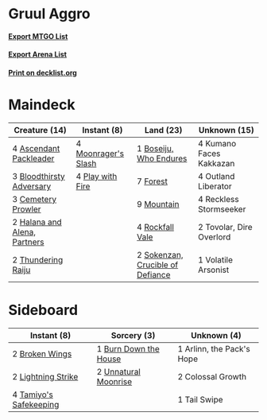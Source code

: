 # Gruul Aggro

#### [Export MTGO List](../collection/Gruul%20Aggro/Gruul%20Aggro.txt)
#### [Export Arena List](../collection/Gruul%20Aggro/Gruul%20Aggro_arena.txt)
#### [Print on decklist.org](http://decklist.org/?deckmain=4%09Ascendant%20Packleader%0A3%09Bloodthirsty%20Adversary%0A1%09Boseiju,%20Who%20Endures%0A3%09Cemetery%20Prowler%0A7%09Forest%0A2%09Halana%20and%20Alena,%20Partners%0A4%09Kumano%20Faces%20Kakkazan%0A4%09Moonrager's%20Slash%0A9%09Mountain%0A4%09Outland%20Liberator%0A4%09Play%20with%20Fire%0A4%09Reckless%20Stormseeker%0A4%09Rockfall%20Vale%0A2%09Sokenzan,%20Crucible%20of%20Defiance%0A2%09Thundering%20Raiju%0A2%09Tovolar,%20Dire%20Overlord%0A1%09Volatile%20Arsonist&deckside=1%09Arlinn,%20the%20Pack's%20Hope%0A2%09Broken%20Wings%0A1%09Burn%20Down%20the%20House%0A2%09Colossal%20Growth%0A2%09Lightning%20Strike%0A1%09Tail%20Swipe%0A4%09Tamiyo's%20Safekeeping%0A2%09Unnatural%20Moonrise)
# Maindeck

|                                             Creature (14)                                             |                                         Instant (8)                                          |                                                 Land (23)                                                 |      Unknown (15)      |
|-------------------------------------------------------------------------------------------------------|----------------------------------------------------------------------------------------------|-----------------------------------------------------------------------------------------------------------|------------------------|
|4 [Ascendant Packleader](http://gatherer.wizards.com/Pages/Card/Details.aspx?multiverseid=541047)      |4 [Moonrager's Slash](http://gatherer.wizards.com/Pages/Card/Details.aspx?multiverseid=534927)|1 [Boseiju, Who Endures](http://gatherer.wizards.com/Pages/Card/Details.aspx?multiverseid=548579)          |4 Kumano Faces Kakkazan |
|3 [Bloodthirsty Adversary](http://gatherer.wizards.com/Pages/Card/Details.aspx?multiverseid=534905)    |4 [Play with Fire](http://gatherer.wizards.com/Pages/Card/Details.aspx?multiverseid=534933)   |7 [Forest](http://gatherer.wizards.com/Pages/Card/Details.aspx?multiverseid=439860)                        |4 Outland Liberator     |
|3 [Cemetery Prowler](http://gatherer.wizards.com/Pages/Card/Details.aspx?multiverseid=541053)          |                                                                                              |9 [Mountain](http://gatherer.wizards.com/Pages/Card/Details.aspx?multiverseid=439859)                      |4 Reckless Stormseeker  |
|2 [Halana and Alena, Partners](http://gatherer.wizards.com/Pages/Card/Details.aspx?multiverseid=541113)|                                                                                              |4 [Rockfall Vale](http://gatherer.wizards.com/Pages/Card/Details.aspx?multiverseid=535065)                 |2 Tovolar, Dire Overlord|
|2 [Thundering Raiju](http://gatherer.wizards.com/Pages/Card/Details.aspx?multiverseid=548471)          |                                                                                              |2 [Sokenzan, Crucible of Defiance](http://gatherer.wizards.com/Pages/Card/Details.aspx?multiverseid=548589)|1 Volatile Arsonist     |


# Sideboard

|                                           Instant (8)                                           |                                          Sorcery (3)                                           |       Unknown (4)       |
|-------------------------------------------------------------------------------------------------|------------------------------------------------------------------------------------------------|-------------------------|
|2 [Broken Wings](http://gatherer.wizards.com/Pages/Card/Details.aspx?multiverseid=491827)        |1 [Burn Down the House](http://gatherer.wizards.com/Pages/Card/Details.aspx?multiverseid=534907)|1 Arlinn, the Pack's Hope|
|2 [Lightning Strike](http://gatherer.wizards.com/Pages/Card/Details.aspx?multiverseid=383299)    |2 [Unnatural Moonrise](http://gatherer.wizards.com/Pages/Card/Details.aspx?multiverseid=535044) |2 Colossal Growth        |
|4 [Tamiyo's Safekeeping](http://gatherer.wizards.com/Pages/Card/Details.aspx?multiverseid=548521)|                                                                                                |1 Tail Swipe             |

